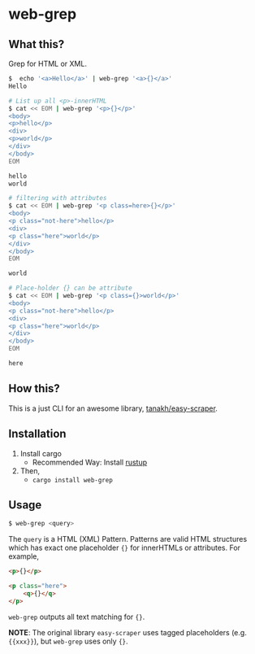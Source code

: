 # web-grep

## What this?

Grep for HTML or XML.

```bash
$  echo '<a>Hello</a>' | web-grep '<a>{}</a>'
Hello

# List up all <p>-innerHTML
$ cat << EOM | web-grep '<p>{}</p>'
<body>
<p>hello</p>
<div>
<p>world</p>
</div>
</body>
EOM

hello
world

# filtering with attributes
$ cat << EOM | web-grep '<p class=here>{}</p>'
<body>
<p class="not-here">hello</p>
<div>
<p class="here">world</p>
</div>
</body>
EOM

world

# Place-holder {} can be attribute
$ cat << EOM | web-grep '<p class={}>world</p>'
<body>
<p class="not-here">hello</p>
<div>
<p class="here">world</p>
</div>
</body>
EOM

here
```

## How this?

This is a just CLI for an awesome library, [tanakh/easy-scraper](https://github.com/tanakh/easy-scraper).

## Installation

1. Install cargo
    - Recommended Way: Install [rustup](https://rustup.rs/)
1. Then,
    - `cargo install web-grep`

## Usage

```bash
$ web-grep <query>
```

The `query` is a HTML (XML) Pattern.
Patterns are valid HTML structures which has exact one placeholder `{}` for innerHTMLs or attributes.
For example,

```html
<p>{}</p>
```

```html
<p class="here">
    <q>{}</q>
</p>
```

`web-grep` outputs all text matching for `{}`.

**NOTE**: The original library `easy-scraper` uses tagged placeholders (e.g. `{{xxx}}`), but `web-grep` uses only `{}`.

